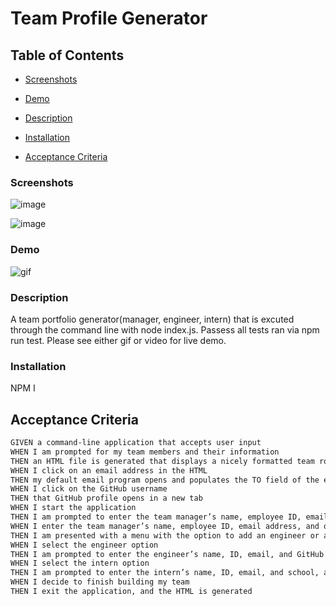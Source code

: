 #  Team Profile Generator
## Table of Contents
* [Screenshots](#Screenshots)

* [Demo](#Demo)

* [Description](#Description)

* [Installation](#Installation)

* [Acceptance Criteria](#Acceptance-Criteria)

### Screenshots

![image]()

![image]()


### Demo
![gif]()

### Description
A team portfolio generator(manager, engineer, intern) that is excuted through the command line with node index.js. Passess all tests ran via npm run test. Please see either gif or video for live demo.  

### Installation
NPM I 



## Acceptance Criteria

```md
GIVEN a command-line application that accepts user input
WHEN I am prompted for my team members and their information
THEN an HTML file is generated that displays a nicely formatted team roster based on user input
WHEN I click on an email address in the HTML
THEN my default email program opens and populates the TO field of the email with the address
WHEN I click on the GitHub username
THEN that GitHub profile opens in a new tab
WHEN I start the application
THEN I am prompted to enter the team manager’s name, employee ID, email address, and office number
WHEN I enter the team manager’s name, employee ID, email address, and office number
THEN I am presented with a menu with the option to add an engineer or an intern or to finish building my team
WHEN I select the engineer option
THEN I am prompted to enter the engineer’s name, ID, email, and GitHub username, and I am taken back to the menu
WHEN I select the intern option
THEN I am prompted to enter the intern’s name, ID, email, and school, and I am taken back to the menu
WHEN I decide to finish building my team
THEN I exit the application, and the HTML is generated
```


